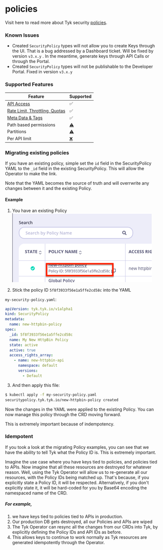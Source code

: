 # policies

Visit here to read more about Tyk security [policies](https://tyk.io/getting-started/key-concepts/what-is-a-security-policy/).

### Known Issues

- Created `SecurityPolicy` types will not allow you to create Keys through the UI.  That is a bug addressed by a Dashboard ticket.  Will be fixed
by version `v3.x.y` .  In the meantime, generate keys through API Calls or through the Portal.
- Created `SecurityPolicy` types will not be publishable to the Developer Portal.  Fixed in version `v3.x.y` 

### Supported Features

| Feature  | Supported |
| ----------- | --------- |
| [API Access](./policies/api_access.md) | ✅ |
| [Rate Limit, Throttling, Quotas](./policies/ratelimit.md) | ✅ |
| [Meta Data & Tags](./policies/metadata_tags.md) | ✅ |
| Path based permissions | [⚠️](# "Requires testing") |
| Partitions | [⚠️](# "Requires testing") |
| Per API limit | [❌](https://github.com/TykTechnologies/tyk-operator/issues/66) |

### Migrating existing policies

If you have an existing policy, simple set the `id` field in the SecurityPolicy YAML to the `_id` field in the existing SecurityPolicy.
This will allow the Operator to make the link.  

Note that the YAML becomes the source of truth and will overrwrite any changes between it and the existing Policy.

#### Example

1. You have an existing Policy
![Demo](./img/policy_migration_step1.png)

2. Stick the policy ID `5f8f3933f56e1a5ffe2cd58c` into the YAML

`my-security-policy.yaml`:
```yaml
apiVersion: tyk.tyk.io/v1alpha1
kind: SecurityPolicy
metadata:
  name: new-httpbin-policy
spec:
  _id: 5f8f3933f56e1a5ffe2cd58c
  name: My New HttpBin Policy
  state: active
  active: true
  access_rights_array:
    - name: new-httpbin-api
      namespace: default
      versions:
        - Default
```

3. And then apply this file:
```bash
$ kubectl apply -f my-security-policy.yaml
securitypolicy.tyk.tyk.io/new-httpbin-policy created
```

Now the changes in the YAML were applied to the existing Policy.  You can now manage this policy through the CRD moving forward.

This is extremely important because of indempotency.

### Idempotent

If you took a look at the migrating Policy examples, you can see that we have the ability to tell Tyk what the Policy ID is.  This is extremely important.

Imagine the use case where you have keys tied to policies, and policies tied to APIs.  Now imagine that all these resources are destroyed for whatever reason. Well, using the Tyk Operator will allow us to re-generate all our resources, with the Policy IDs being matched up.  That's because, if you explicitly state a Policy ID, it will be respected.
Alternatively, if you don't explicitly state it, it will be hard-coded for you by Base64 encoding the namespaced name of the CRD.

##### For example,
1. we have keys tied to policies tied to APIs in production.
2. Our production DB gets destroyed, all our Policies and APIs are wiped
3. The Tyk Operator can resync all the changes from our CRDs into Tyk, by explicitly defining the Policy IDs and API IDs as before.
4. This allows keys to continue to work normally as Tyk resources are generated idempotently through the Operator.